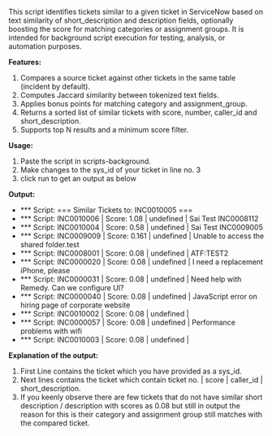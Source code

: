 This script identifies tickets similar to a given ticket in ServiceNow based on text similarity of short_description and description fields, optionally boosting the score for matching categories or assignment groups. It is intended for background script execution for testing, analysis, or automation purposes.

**Features:**
1) Compares a source ticket against other tickets in the same table (incident by default).
2) Computes Jaccard similarity between tokenized text fields.
3) Applies bonus points for matching category and assignment_group.
4) Returns a sorted list of similar tickets with score, number, caller_id and short_description.
5) Supports top N results and a minimum score filter.


**Usage:**
1) Paste the script in scripts-background.
2) Make changes to the sys_id of your ticket in line no. 3
3) click run to get an output as below

**Output:**
 *   *** Script: === Similar Tickets to: INC0010005 === 
 *   *** Script: INC0010006 | Score: 1.08 | undefined | Sai Test INC0008112
 *   *** Script: INC0010004 | Score: 0.58 | undefined | Sai Test INC0009005
 *   *** Script: INC0009009 | Score: 0.161 | undefined | Unable to access the shared folder.test
 *   *** Script: INC0008001 | Score: 0.08 | undefined | ATF:TEST2
 *   *** Script: INC0000020 | Score: 0.08 | undefined | I need a replacement iPhone, please
 *   *** Script: INC0000031 | Score: 0.08 | undefined | Need help with Remedy. Can we configure UI?
 *   *** Script: INC0000040 | Score: 0.08 | undefined | JavaScript error on hiring page of corporate website
 *   *** Script: INC0010002 | Score: 0.08 | undefined | 
 *   *** Script: INC0000057 | Score: 0.08 | undefined | Performance problems with wifi
 *   *** Script: INC0010003 | Score: 0.08 | undefined | 

**Explanation of the output:**
1) First Line contains the ticket which you have provided as a sys_id.
2) Next lines contains the ticket which contain ticket no. | score | caller_id | short_description.
3) If you keenly observe there are few tickets that do not have similar short description / description with scores as 0.08 but still in output the reason for this is their category and assignment group still matches with the compared ticket.
